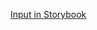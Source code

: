 <!--
SPDX-FileCopyrightText: 2021 Zextras <https://www.zextras.com>

SPDX-License-Identifier: AGPL-3.0-only
-->

[Input in Storybook](storybook-static/index.html?path=/docs/components-inputs-input--docs)